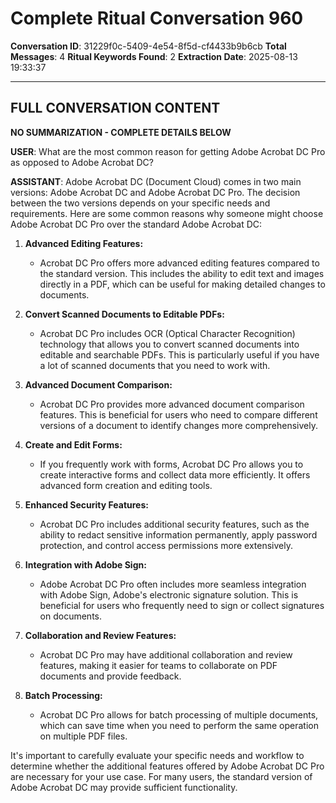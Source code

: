 # Complete Ritual Conversation 960

**Conversation ID**: 31229f0c-5409-4e54-8f5d-cf4433b9b6cb
**Total Messages**: 4
**Ritual Keywords Found**: 2
**Extraction Date**: 2025-08-13 19:33:37

---

## FULL CONVERSATION CONTENT

**NO SUMMARIZATION - COMPLETE DETAILS BELOW**

**USER**: What are the most common reason for getting Adobe Acrobat DC Pro as opposed to Adobe Acrobat DC?

**ASSISTANT**: Adobe Acrobat DC (Document Cloud) comes in two main versions: Adobe Acrobat DC and Adobe Acrobat DC Pro. The decision between the two versions depends on your specific needs and requirements. Here are some common reasons why someone might choose Adobe Acrobat DC Pro over the standard Adobe Acrobat DC:

1. **Advanced Editing Features:**
   - Acrobat DC Pro offers more advanced editing features compared to the standard version. This includes the ability to edit text and images directly in a PDF, which can be useful for making detailed changes to documents.

2. **Convert Scanned Documents to Editable PDFs:**
   - Acrobat DC Pro includes OCR (Optical Character Recognition) technology that allows you to convert scanned documents into editable and searchable PDFs. This is particularly useful if you have a lot of scanned documents that you need to work with.

3. **Advanced Document Comparison:**
   - Acrobat DC Pro provides more advanced document comparison features. This is beneficial for users who need to compare different versions of a document to identify changes more comprehensively.

4. **Create and Edit Forms:**
   - If you frequently work with forms, Acrobat DC Pro allows you to create interactive forms and collect data more efficiently. It offers advanced form creation and editing tools.

5. **Enhanced Security Features:**
   - Acrobat DC Pro includes additional security features, such as the ability to redact sensitive information permanently, apply password protection, and control access permissions more extensively.

6. **Integration with Adobe Sign:**
   - Adobe Acrobat DC Pro often includes more seamless integration with Adobe Sign, Adobe's electronic signature solution. This is beneficial for users who frequently need to sign or collect signatures on documents.

7. **Collaboration and Review Features:**
   - Acrobat DC Pro may have additional collaboration and review features, making it easier for teams to collaborate on PDF documents and provide feedback.

8. **Batch Processing:**
   - Acrobat DC Pro allows for batch processing of multiple documents, which can save time when you need to perform the same operation on multiple PDF files.

It's important to carefully evaluate your specific needs and workflow to determine whether the additional features offered by Adobe Acrobat DC Pro are necessary for your use case. For many users, the standard version of Adobe Acrobat DC may provide sufficient functionality.